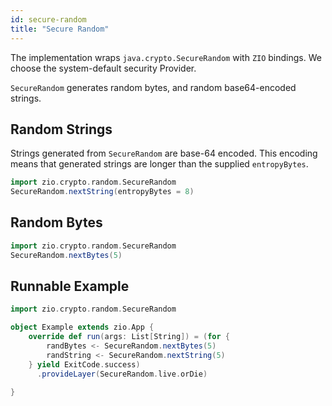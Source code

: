 ```yaml
---
id: secure-random
title: "Secure Random"
---
```


The implementation wraps `java.crypto.SecureRandom` with `ZIO` bindings.
We choose the system-default security Provider.

`SecureRandom` generates random bytes, and random base64-encoded strings.

## Random Strings
Strings generated from `SecureRandom` are base-64 encoded.
This encoding means that generated strings are longer than 
the supplied `entropyBytes`.

```scala
import zio.crypto.random.SecureRandom
SecureRandom.nextString(entropyBytes = 8)
```

## Random Bytes
```scala
import zio.crypto.random.SecureRandom
SecureRandom.nextBytes(5)
```

## Runnable Example
```scala
import zio.crypto.random.SecureRandom

object Example extends zio.App {
    override def run(args: List[String]) = (for {
        randBytes <- SecureRandom.nextBytes(5)
        randString <- SecureRandom.nextString(5)
    } yield ExitCode.success)
      .provideLayer(SecureRandom.live.orDie)
    
}
```
